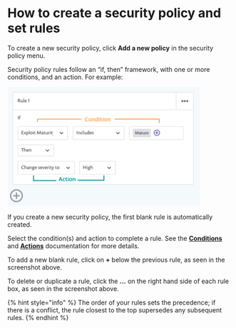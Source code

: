 # How to create a security policy and set rules

To create a new security policy, click **Add a new policy** in the security policy menu.

Security policy rules follow an “if, then” framework, with one or more conditions, and an action. For example:

![](../../.gitbook/assets/screenshot_2020-07-06_at_11.38.07.png)

If you create a new security policy, the first blank rule is automatically created.

Select the condition\(s\) and action to complete a rule. See the [**Conditions**](https://snyk.gitbook.io/user-docs/fixing-and-prioritizing-issues/security-policies/security-policies-conditions) and [**Actions**](https://snyk.gitbook.io/user-docs/fixing-and-prioritizing-issues/security-policies/security-policies-actions) documentation for more details.

To add a new blank rule, click on **+** below the previous rule, as seen in the screenshot above.

To delete or duplicate a rule, click the **…** on the right hand side of each rule box, as seen in the screenshot above.

{% hint style="info" %}
The order of your rules sets the precedence; if there is a conflict, the rule closest to the top supersedes any subsequent rules.
{% endhint %}

